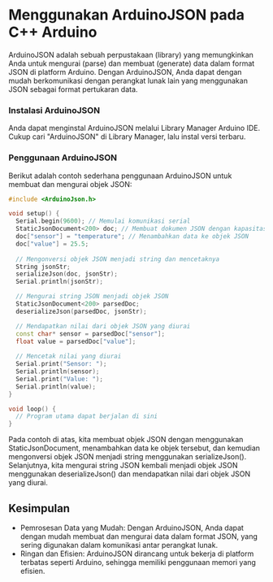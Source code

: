 # Menggunakan ArduinoJSON pada C++ Arduino

ArduinoJSON adalah sebuah perpustakaan (library) yang memungkinkan Anda untuk mengurai (parse) dan membuat (generate) data dalam format JSON di platform Arduino. Dengan ArduinoJSON, Anda dapat dengan mudah berkomunikasi dengan perangkat lunak lain yang menggunakan JSON sebagai format pertukaran data.

### Instalasi ArduinoJSON

Anda dapat menginstal ArduinoJSON melalui Library Manager Arduino IDE. Cukup cari "ArduinoJSON" di Library Manager, lalu instal versi terbaru.

### Penggunaan ArduinoJSON

Berikut adalah contoh sederhana penggunaan ArduinoJSON untuk membuat dan mengurai objek JSON:

```cpp
#include <ArduinoJson.h>

void setup() {
  Serial.begin(9600); // Memulai komunikasi serial
  StaticJsonDocument<200> doc; // Membuat dokumen JSON dengan kapasitas 200 bytes
  doc["sensor"] = "temperature"; // Menambahkan data ke objek JSON
  doc["value"] = 25.5;
  
  // Mengonversi objek JSON menjadi string dan mencetaknya
  String jsonStr;
  serializeJson(doc, jsonStr);
  Serial.println(jsonStr);

  // Mengurai string JSON menjadi objek JSON
  StaticJsonDocument<200> parsedDoc;
  deserializeJson(parsedDoc, jsonStr);

  // Mendapatkan nilai dari objek JSON yang diurai
  const char* sensor = parsedDoc["sensor"];
  float value = parsedDoc["value"];
  
  // Mencetak nilai yang diurai
  Serial.print("Sensor: ");
  Serial.println(sensor);
  Serial.print("Value: ");
  Serial.println(value);
}

void loop() {
  // Program utama dapat berjalan di sini
}
```

Pada contoh di atas, kita membuat objek JSON dengan menggunakan StaticJsonDocument, menambahkan data ke objek tersebut, dan kemudian mengonversi objek JSON menjadi string menggunakan serializeJson(). Selanjutnya, kita mengurai string JSON kembali menjadi objek JSON menggunakan deserializeJson() dan mendapatkan nilai dari objek JSON yang diurai.

## Kesimpulan

- Pemrosesan Data yang Mudah: Dengan ArduinoJSON, Anda dapat dengan mudah membuat dan mengurai data dalam format JSON, yang sering digunakan dalam komunikasi antar perangkat lunak.
- Ringan dan Efisien: ArduinoJSON dirancang untuk bekerja di platform terbatas seperti Arduino, sehingga memiliki penggunaan memori yang efisien.